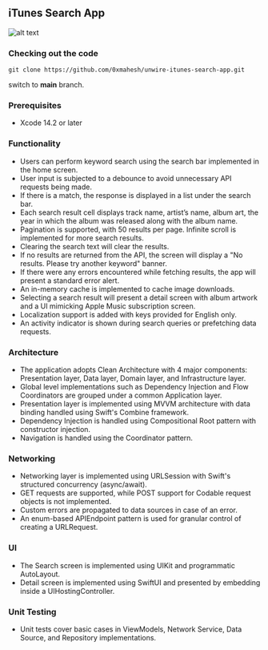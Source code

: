 ## iTunes Search App

![alt text](https://i.ibb.co/LSTpthw/i-tunes-search.gif)

### Checking out the code
```
git clone https://github.com/0xmahesh/unwire-itunes-search-app.git
```

switch to <b>main</b> branch.

### Prerequisites
- Xcode 14.2 or later

### Functionality
- Users can perform keyword search using the search bar implemented in the home screen.
- User input is subjected to a debounce to avoid unnecessary API requests being made.
- If there is a match, the response is displayed in a list under the search bar.
- Each search result cell displays track name, artist’s name, album art, the year in which the album was released along with the album name. 
- Pagination is supported, with 50 results per page. Infinite scroll is implemented for more search results.
- Clearing the search text will clear the results.
- If no results are returned from the API, the screen will display a "No results. Please try another keyword" banner.
- If there were any errors encountered while fetching results, the app will present a standard error alert.
- An in-memory cache is implemented to cache image downloads.
- Selecting a search result will present a detail screen with album artwork and a UI mimicking Apple Music subscription screen.
- Localization support is added with keys provided for English only.
- An activity indicator is shown during search queries or prefetching data requests.

### Architecture
- The application adopts Clean Architecture with 4 major components: Presentation layer, Data layer, Domain layer, and Infrastructure layer.
- Global level implementations such as Dependency Injection and Flow Coordinators are grouped under a common Application layer.
- Presentation layer is implemented using MVVM architecture with data binding handled using Swift's Combine framework.
- Dependency Injection is handled using Compositional Root pattern with constructor injection.
- Navigation is handled using the Coordinator pattern.

### Networking
- Networking layer is implemented using URLSession with Swift's structured concurrency (async/await).
- GET requests are supported, while POST support for Codable request objects is not implemented.
- Custom errors are propagated to data sources in case of an error.
- An enum-based APIEndpoint pattern is used for granular control of creating a URLRequest.

### UI
- The Search screen is implemented using UIKit and programmatic AutoLayout.
- Detail screen is implemented using SwiftUI and presented by embedding inside a UIHostingController.

### Unit Testing
- Unit tests cover basic cases in ViewModels, Network Service, Data Source, and Repository implementations.

